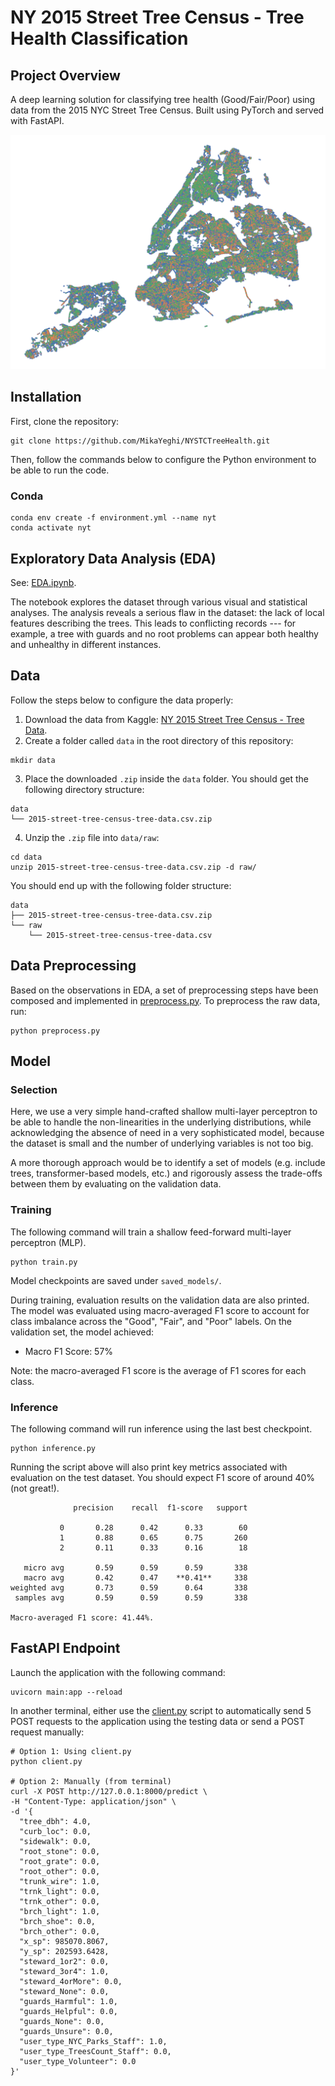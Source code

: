 # NY 2015 Street Tree Census - Tree Health Classification

## Project Overview
A deep learning solution for classifying tree health (Good/Fair/Poor) using data from the 2015 NYC Street Tree Census. 
Built using PyTorch and served with FastAPI.

![Tree Map](images/main.png)

## Installation 

First, clone the repository:
```
git clone https://github.com/MikaYeghi/NYSTCTreeHealth.git
```

Then, follow the commands below to configure the Python environment to be able to run the code.

### Conda

```
conda env create -f environment.yml --name nyt
conda activate nyt
```

## Exploratory Data Analysis (EDA)

See: [EDA.ipynb](notebooks/EDA.ipynb). 

The notebook explores the dataset through various visual and statistical analyses. 
The analysis reveals a serious flaw in the dataset: the lack of local features describing the trees. This leads to conflicting records --- for example, a tree with guards and no root problems can appear both healthy and unhealthy in different instances.

## Data

Follow the steps below to configure the data properly:

1. Download the data from Kaggle: [NY 2015 Street Tree Census - Tree Data](https://www.kaggle.com/datasets/new-york-city/ny-2015-street-tree-census-tree-data/data).
2. Create a folder called `data` in the root directory of this repository:
```
mkdir data
```
3. Place the downloaded `.zip` inside the `data` folder. You should get the following directory structure:
```
data
└── 2015-street-tree-census-tree-data.csv.zip
```
4. Unzip the `.zip` file into `data/raw`:
```
cd data
unzip 2015-street-tree-census-tree-data.csv.zip -d raw/
```

You should end up with the following folder structure:
```
data
├── 2015-street-tree-census-tree-data.csv.zip
└── raw
    └── 2015-street-tree-census-tree-data.csv
```

## Data Preprocessing

Based on the observations in EDA, a set of preprocessing steps have been composed and implemented in [preprocess.py](preprocess.py). To preprocess the raw data, run:

```
python preprocess.py
```

## Model

### Selection

Here, we use a very simple hand-crafted shallow multi-layer perceptron to be able to handle the non-linearities in the underlying distributions, while acknowledging the absence of need in a very sophisticated model, because the dataset is small and the number of underlying variables is not too big.

A more thorough approach would be to identify a set of models (e.g. include trees, transformer-based models, etc.) and rigorously assess the trade-offs between them by evaluating on the validation data.

### Training

The following command will train a shallow feed-forward multi-layer perceptron (MLP).

```
python train.py
```

Model checkpoints are saved under `saved_models/`. 

During training, evaluation results on the validation data are also printed. 
The model was evaluated using macro-averaged F1 score to account for class imbalance across the "Good", "Fair", and "Poor" labels. On the validation set, the model achieved:
- Macro F1 Score: 57%

Note: the macro-averaged F1 score is the average of F1 scores for each class.

### Inference

The following command will run inference using the last best checkpoint.
```
python inference.py
```
Running the script above will also print key metrics associated with evaluation on the test dataset. You should expect F1 score of around 40% (not great!).
```
              precision    recall  f1-score   support

           0       0.28      0.42      0.33        60
           1       0.88      0.65      0.75       260
           2       0.11      0.33      0.16        18

   micro avg       0.59      0.59      0.59       338
   macro avg       0.42      0.47    **0.41**     338
weighted avg       0.73      0.59      0.64       338
 samples avg       0.59      0.59      0.59       338

Macro-averaged F1 score: 41.44%.
```

## FastAPI Endpoint

Launch the application with the following command:
```
uvicorn main:app --reload
```

In another terminal, either use the [client.py](client.py) script to automatically send 5 POST requests to the application using the testing data or send a POST request manually:
```
# Option 1: Using client.py
python client.py

# Option 2: Manually (from terminal)
curl -X POST http://127.0.0.1:8000/predict \
-H "Content-Type: application/json" \
-d '{
  "tree_dbh": 4.0,
  "curb_loc": 0.0,
  "sidewalk": 0.0,
  "root_stone": 0.0,
  "root_grate": 0.0,
  "root_other": 0.0,
  "trunk_wire": 1.0,
  "trnk_light": 0.0,
  "trnk_other": 0.0,
  "brch_light": 1.0,
  "brch_shoe": 0.0,
  "brch_other": 0.0,
  "x_sp": 985070.8067,
  "y_sp": 202593.6428,
  "steward_1or2": 0.0,
  "steward_3or4": 1.0,
  "steward_4orMore": 0.0,
  "steward_None": 0.0,
  "guards_Harmful": 1.0,
  "guards_Helpful": 0.0,
  "guards_None": 0.0,
  "guards_Unsure": 0.0,
  "user_type_NYC_Parks_Staff": 1.0,
  "user_type_TreesCount_Staff": 0.0,
  "user_type_Volunteer": 0.0
}'
```